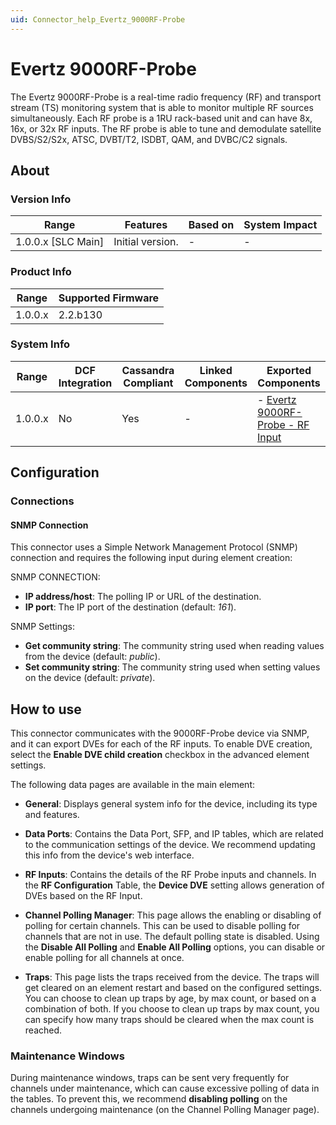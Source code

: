 ```yaml
---
uid: Connector_help_Evertz_9000RF-Probe
---
```


# Evertz 9000RF-Probe

The Evertz 9000RF-Probe is a real-time radio frequency (RF) and transport stream (TS) monitoring system that is able to monitor multiple RF sources simultaneously. Each RF probe is a 1RU rack-based unit and can have 8x, 16x, or 32x RF inputs. The RF probe is able to tune and demodulate satellite DVBS/S2/S2x, ATSC, DVBT/T2, ISDBT, QAM, and DVBC/C2 signals.

## About

### Version Info

| Range              | Features         | Based on | System Impact |
|--------------------|------------------|----------|---------------|
| 1.0.0.x [SLC Main] | Initial version. | -        | -             |

### Product Info

| Range   | Supported Firmware |
|---------|--------------------|
| 1.0.0.x | 2.2.b130       |

### System Info

| Range   | DCF Integration | Cassandra Compliant | Linked Components | Exported Components                                                                  |
|---------|-----------------|---------------------|-------------------|--------------------------------------------------------------------------------------|
| 1.0.0.x | No              | Yes                 | -                 | - [Evertz 9000RF-Probe - RF Input](xref:Connector_help_Evertz_9000RF-Probe_-_RF_Input) |

## Configuration

### Connections

#### SNMP Connection

This connector uses a Simple Network Management Protocol (SNMP) connection and requires the following input during element creation:

SNMP CONNECTION:

- **IP address/host**: The polling IP or URL of the destination.
- **IP port**: The IP port of the destination (default: *161*).

SNMP Settings:

- **Get community string**: The community string used when reading values from the device (default: *public*).
- **Set community string**: The community string used when setting values on the device (default: *private*).

## How to use

This connector communicates with the 9000RF-Probe device via SNMP, and it can export DVEs for each of the RF inputs. To enable DVE creation, select the **Enable DVE child creation** checkbox in the advanced element settings.

The following data pages are available in the main element:

- **General**: Displays general system info for the device, including its type and features.

- **Data Ports**: Contains the Data Port, SFP, and IP tables, which are related to the communication settings of the device. We recommend updating this info from the device's web interface.

- **RF Inputs**: Contains the details of the RF Probe inputs and channels. In the **RF Configuration** Table, the **Device DVE** setting allows generation of DVEs based on the RF Input.

- **Channel Polling Manager**: This page allows the enabling or disabling of polling for certain channels. This can be used to disable polling for channels that are not in use. The default polling state is disabled. Using the **Disable All Polling** and **Enable All Polling** options, you can disable or enable polling for all channels at once.

- **Traps**: This page lists the traps received from the device. The traps will get cleared on an element restart and based on the configured settings. You can choose to clean up traps by age, by max count, or based on a combination of both. If you choose to clean up traps by max count, you can specify how many traps should be cleared when the max count is reached.

### Maintenance Windows

During maintenance windows, traps can be sent very frequently for channels under maintenance, which can cause excessive polling of data in the tables. To prevent this, we recommend **disabling polling** on the channels undergoing maintenance (on the Channel Polling Manager page).
